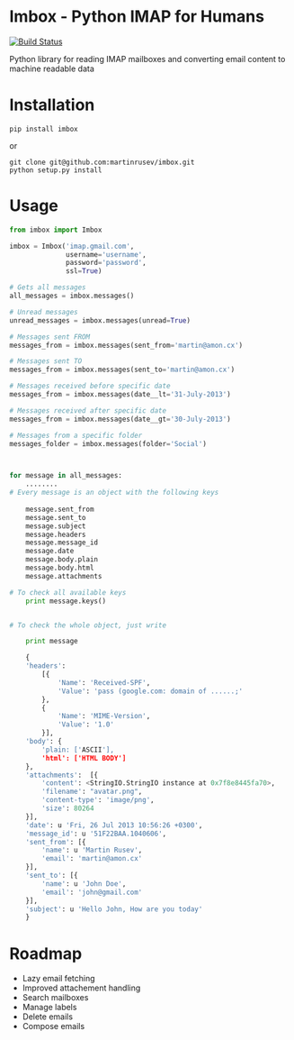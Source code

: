 Imbox - Python IMAP for Humans
=======

[![Build Status](https://travis-ci.org/martinrusev/imbox.png)](https://travis-ci.org/martinrusev/imbox)


Python library for reading IMAP mailboxes and converting email content to machine readable data

Installation
============

    pip install imbox


or 

    git clone git@github.com:martinrusev/imbox.git
    python setup.py install


Usage 
=====

```python
from imbox import Imbox

imbox = Imbox('imap.gmail.com',
              username='username', 
              password='password',
              ssl=True)

# Gets all messages 
all_messages = imbox.messages()

# Unread messages 
unread_messages = imbox.messages(unread=True)

# Messages sent FROM
messages_from = imbox.messages(sent_from='martin@amon.cx')

# Messages sent TO
messages_from = imbox.messages(sent_to='martin@amon.cx')

# Messages received before specific date
messages_from = imbox.messages(date__lt='31-July-2013')

# Messages received after specific date
messages_from = imbox.messages(date__gt='30-July-2013')

# Messages from a specific folder 
messages_folder = imbox.messages(folder='Social')



for message in all_messages:
    ........
# Every message is an object with the following keys
    
    message.sent_from
    message.sent_to
    message.subject
    message.headers
    message.message_id
    message.date
    message.body.plain
    message.body.html
    message.attachments

# To check all available keys
    print message.keys()


# To check the whole object, just write

    print message

    {
    'headers': 
        [{
            'Name': 'Received-SPF',
            'Value': 'pass (google.com: domain of ......;'
        }, 
        {
            'Name': 'MIME-Version',
            'Value': '1.0'
        }],
    'body': {
        'plain: ['ASCII'],
        'html': ['HTML BODY']
    },
    'attachments':  [{
        'content': <StringIO.StringIO instance at 0x7f8e8445fa70>, 
        'filename': "avatar.png",
        'content-type': 'image/png',
        'size': 80264
    }],
    'date': u 'Fri, 26 Jul 2013 10:56:26 +0300',
    'message_id': u '51F22BAA.1040606',
    'sent_from': [{
        'name': u 'Martin Rusev',
        'email': 'martin@amon.cx'
    }],
    'sent_to': [{
        'name': u 'John Doe',
        'email': 'john@gmail.com'
    }],
    'subject': u 'Hello John, How are you today'
    }
```

Roadmap 
========
* Lazy email fetching
* Improved attachement handling
* Search mailboxes
* Manage labels
* Delete emails 
* Compose emails
